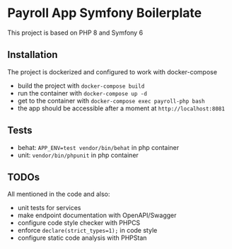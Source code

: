 # Payroll App Symfony Boilerplate

This project is based on PHP 8 and Symfony 6

## Installation

The project is dockerized and configured to work with docker-compose

- build the project with `docker-compose build`
- run the container with `docker-compose up -d`
- get to the container with `docker-compose exec payroll-php bash`
- the app should be accessible after a moment at `http://localhost:8081`

## Tests
- behat: `APP_ENV=test vendor/bin/behat` in php container
- unit: `vendor/bin/phpunit` in php container

## TODOs

All mentioned in the code and also:

- unit tests for services
- make endpoint documentation with OpenAPI/Swagger
- configure code style checker with PHPCS
- enforce `declare(strict_types=1);` in code style
- configure static code analysis with PHPStan
